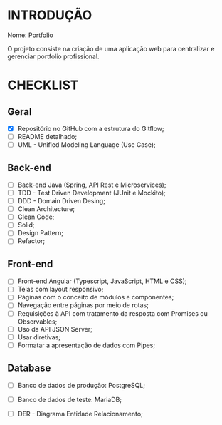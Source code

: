 # INTRODUÇÃO

Nome: Portfolio

O projeto consiste na criação de uma aplicação web para centralizar e gerenciar portfolio profissional. 

# CHECKLIST

## Geral
- [x] Repositório no GitHub com a estrutura do Gitflow;
- [ ] README detalhado;
- [ ] UML - Unified Modeling Language (Use Case);

## Back-end
- [ ] Back-end Java (Spring, API Rest e Microservices);
- [ ] TDD - Test Driven Development (JUnit e Mockito);
- [ ] DDD - Domain Driven Desing;
- [ ] Clean Architecture;
- [ ] Clean Code;
- [ ] Solid;
- [ ] Design Pattern;
- [ ] Refactor;

## Front-end
- [ ] Front-end Angular (Typescript, JavaScript, HTML e CSS);
- [ ] Telas com layout responsivo;
- [ ] Páginas com o conceito de módulos e componentes;
- [ ] Navegação entre páginas por meio de rotas;
- [ ] Requisições à API com tratamento da resposta com Promises ou Observables;
- [ ] Uso da API JSON Server;
- [ ] Usar diretivas;
- [ ] Formatar a apresentação de dados com Pipes;

## Database
- [ ] Banco de dados de produção: PostgreSQL;
- [ ] Banco de dados de teste: MariaDB;
- [ ] DER - Diagrama Entidade Relacionamento;





